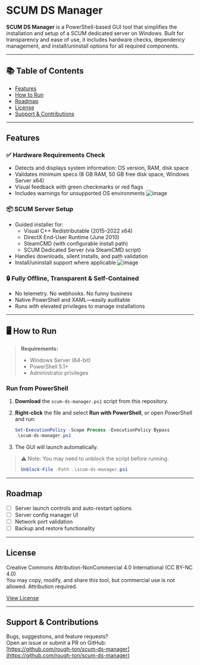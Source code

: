 # SCUM DS Manager

**SCUM DS Manager** is a PowerShell-based GUI tool that simplifies the installation and setup of a SCUM dedicated server on Windows. Built for transparency and ease of use, it includes hardware checks, dependency management, and install/uninstall options for all required components.

---

## 📚 Table of Contents

- [Features](#features)
- [How to Run](#how-to-run)
- [Roadmap](#roadmap)
- [License](#license)
- [Support & Contributions](#support--contributions)

---

## Features

### ✅ Hardware Requirements Check
- Detects and displays system information: OS version, RAM, disk space
- Validates minimum specs (8 GB RAM, 50 GB free disk space, Windows Server x64)
- Visual feedback with green checkmarks or red flags
- Includes warnings for unsupported OS environments
![image](https://github.com/user-attachments/assets/c67e6597-d564-4fbb-90bb-9dfd8fa22f17)

### 📦 SCUM Server Setup
- Guided installer for:
  - Visual C++ Redistributable (2015–2022 x64)
  - DirectX End-User Runtime (June 2010)
  - SteamCMD (with configurable install path)
  - SCUM Dedicated Server (via SteamCMD script)
- Handles downloads, silent installs, and path validation
- Install/uninstall support where applicable
![image](https://github.com/user-attachments/assets/0aae4727-f772-45cc-924d-67e7568b8423)

### 🔒 Fully Offline, Transparent & Self-Contained
- No telemetry. No webhooks. No funny business
- Native PowerShell and XAML—easily auditable
- Runs with elevated privileges to manage installations

---
<a name="how-to-run"></a>
## 🖥️ How to Run

> **Requirements:**  
> - Windows Server (64-bit)  
> - PowerShell 5.1+  
> - Administrator privileges

### Run from PowerShell

1. **Download** the `scum-ds-manager.ps1` script from this repository.
2. **Right-click** the file and select **Run with PowerShell**, or open PowerShell and run:

   ```powershell
   Set-ExecutionPolicy -Scope Process -ExecutionPolicy Bypass
   .\scum-ds-manager.ps1
   ```

3. The GUI will launch automatically.

> ⚠️ Note: You may need to unblock the script before running:
>
> ```powershell
> Unblock-File -Path .\scum-ds-manager.ps1
> ```

---

## Roadmap

- [ ] Server launch controls and auto-restart options
- [ ] Server config manager UI
- [ ] Network port validation
- [ ] Backup and restore functionality

---

## License

Creative Commons Attribution-NonCommercial 4.0 International (CC BY-NC 4.0)  
You may copy, modify, and share this tool, but commercial use is not allowed. Attribution required.

[View License](https://creativecommons.org/licenses/by-nc/4.0/)

---

## Support & Contributions

Bugs, suggestions, and feature requests?  
Open an issue or submit a PR on GitHub:  
[https://github.com/rough-ton/scum-ds-manager](https://github.com/rough-ton/scum-ds-manager)
